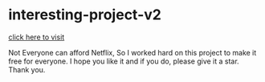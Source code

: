 # interesting-project-v2

[click here to visit](https://vineet-codes256.github.io/project-Rick-Astley/)

Not Everyone can afford Netflix, So I worked hard on this project to make it free for everyone. I hope you like it and if you do, please give it a star. Thank you.

